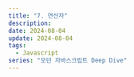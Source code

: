 ```yaml
---
title: "7. 연산자"
description:
date: 2024-08-04
update: 2024-08-04
tags:
  - Javascript
series: "모던 자바스크립트 Deep Dive"
---
```

